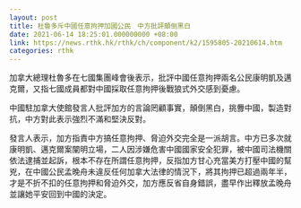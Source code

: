 ```yaml
---
layout: post
title: 杜魯多斥中國任意拘押加國公民　中方批評顛倒黑白
date: 2021-06-14 18:25:01.000000000 +08:00
link: https://news.rthk.hk/rthk/ch/component/k2/1595805-20210614.htm
categories: rthk
---
```


加拿大總理杜魯多在七國集團峰會後表示，批評中國任意拘押兩名公民康明凱及邁克爾，又指七國成員都對中國採取任意拘押後戰狼式外交感到憂慮。

中國駐加拿大使館發言人批評加方的言論罔顧事實，顛倒黑白，挑釁中國，製造對抗，中方對此表示強烈不滿和堅決反對。

發言人表示，加方指責中方搞任意拘押、脅迫外交完全是一派胡言。中方已多次就康明凱、邁克爾案闡明立場，二人因涉嫌危害中國國家安全犯罪，被中國司法機關依法逮捕並起訴，根本不存在所謂任意拘押，反指加方甘心充當美方打壓中國的幫兇，在中國公民孟晚舟未違反任何加拿大法律的情況下，將其拘押已超過兩年半，才是不折不扣的任意拘押和脅迫外交，加方應反省自身錯誤，盡早作出釋放孟晚舟並讓她平安回到中國的決定。
